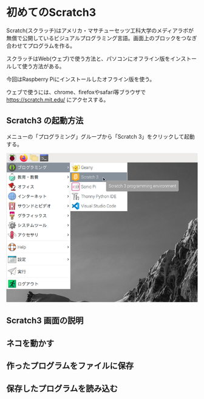 # 初めてのScratch3

Scratch(スクラッチ)はアメリカ・マサチューセッツ工科大学のメディアラボが無償で公開しているビジュアルプログラミング言語。画面上のブロックをつなぎ合わせてプログラムを作る。

スクラッチはWeb(ウェブ)で使う方法と、パソコンにオフライン版をインストールして使う方法がある。

今回はRaspberry Piにインストールしたオフライン版を使う。

ウェブで使うには、chrome、firefoxやsafari等ブラウザで https://scratch.mit.edu/ にアクセスする。


## Scratch3 の起動方法

メニューの「プログラミング」グループから「Scratch 3」をクリックして起動する。

![](./img/start-scratch3.png)

## Scratch3 画面の説明

## ネコを動かす

## 作ったプログラムをファイルに保存

## 保存したプログラムを読み込む

